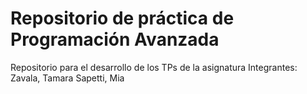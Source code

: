 # Repositorio de práctica de Programación Avanzada
Repositorio para el desarrollo de los TPs de la asignatura
Integrantes:
    Zavala, Tamara
    Sapetti, Mia